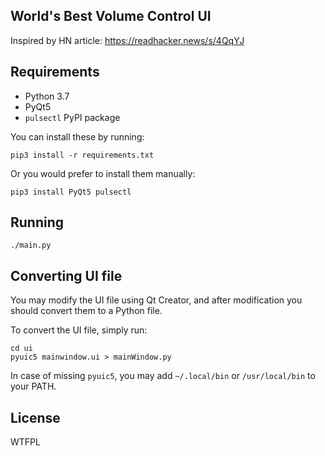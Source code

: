 World's Best Volume Control UI
------

Inspired by HN article: https://readhacker.news/s/4QqYJ

Requirements
------

- Python 3.7
- PyQt5
- `pulsectl` PyPI package

You can install these by running:

```
pip3 install -r requirements.txt
```

Or you would prefer to install them manually:

```
pip3 install PyQt5 pulsectl
```

Running
-----

```
./main.py
```

Converting UI file
-----

You may modify the UI file using Qt Creator, and after modification you should convert them to a Python file.

To convert the UI file, simply run:

```
cd ui
pyuic5 mainwindow.ui > mainWindow.py 
```

In case of missing `pyuic5`, you may add `~/.local/bin` or `/usr/local/bin` to your PATH.

License
------

WTFPL
